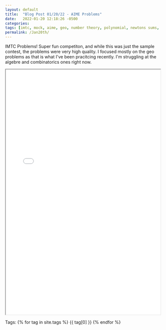 ```yaml
---
layout: default
title:  "Blog Post 01/20/22 - AIME Problems"
date:   2022-01-20 12:18:26 -0500
categories: 
tags: [imtc, mock, aime, geo, number theory, polynomial, newtons sums, angle chasing, trig]
permalink: /Jan20th/
---
```

IMTC Problems! Super fun competiton, and while this was just the sample contest, the problems were very high quality.
I focused mostly on the geo problems as that is what I've been pracitcing recently. I'm struggling at the algebre and combinatorics ones right now.

  <iframe src="/assets\img\2022_01_20_Math_Diary.pdf" width="100%" height="800px">
  </iframe>

<p>
Tags:
{% for tag in site.tags %}
  {{ tag[0] }}
{% endfor %}
</p>
 
